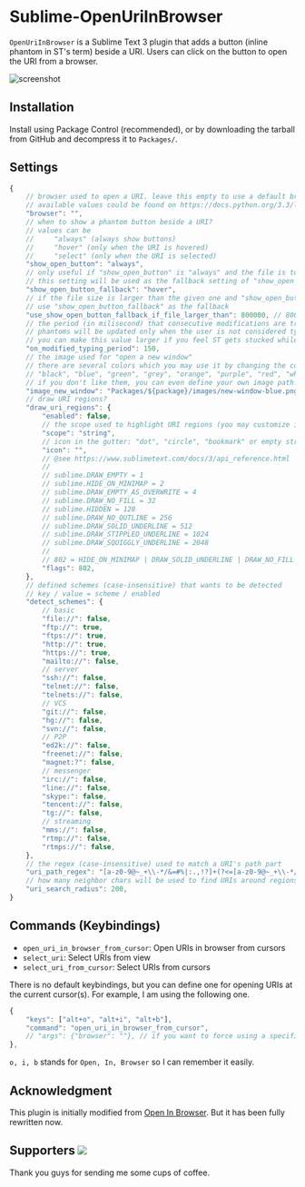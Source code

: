 # Sublime-OpenUriInBrowser

`OpenUriInBrowser` is a Sublime Text 3 plugin that adds a button (inline phantom in ST's term)
beside a URI. Users can click on the button to open the URI from a browser.

![screenshot](https://raw.githubusercontent.com/jfcherng/Sublime-OpenUriInBrowser/master/screenshot.png)


## Installation

Install using Package Control (recommended), 
or by downloading the tarball from GitHub and decompress it to `Packages/`.


## Settings

```javascript
{
    // browser used to open a URI. leave this empty to use a default browser.
    // available values could be found on https://docs.python.org/3.3/library/webbrowser.html#webbrowser.get
    "browser": "",
    // when to show a phantom button beside a URI?
    // values can be
    //     "always" (always show buttons)
    //     "hover" (only when the URI is hovered)
    //     "select" (only when the URI is selected)
    "show_open_button": "always",
    // only useful if "show_open_button" is "always" and the file is too large
    // this setting will be used as the fallback setting of "show_open_button"
    "show_open_button_fallback": "hover",
    // if the file size is larger than the given one and "show_open_button" is "always"
    // use "show_open_button_fallback" as the fallback
    "use_show_open_button_fallback_if_file_larger_than": 800000, // 800K
    // the period (in milisecond) that consecutive modifications are treated as typing
    // phantoms will be updated only when the user is not considered typing
    // you can make this value larger if you feel ST gets stucked while typing
    "on_modified_typing_period": 150,
    // the image used for "open a new window"
    // there are several colors which you may use it by changing the color in the filename
    // "black", "blue", "green", "grey", "orange", "purple", "red", "white", "yellow"
    // if you don't like them, you can even define your own image path.
    "image_new_window": "Packages/${package}/images/new-window-blue.png",
    // draw URI regions?
    "draw_uri_regions": {
        "enabled": false,
        // the scope used to highlight URI regions (you may customize it with your theme)
        "scope": "string",
        // icon in the gutter: "dot", "circle", "bookmark" or empty string for nothing
        "icon": "",
        // @see https://www.sublimetext.com/docs/3/api_reference.html
        //
        // sublime.DRAW_EMPTY = 1
        // sublime.HIDE_ON_MINIMAP = 2
        // sublime.DRAW_EMPTY_AS_OVERWRITE = 4
        // sublime.DRAW_NO_FILL = 32
        // sublime.HIDDEN = 128
        // sublime.DRAW_NO_OUTLINE = 256
        // sublime.DRAW_SOLID_UNDERLINE = 512
        // sublime.DRAW_STIPPLED_UNDERLINE = 1024
        // sublime.DRAW_SQUIGGLY_UNDERLINE = 2048
        //
        // 802 = HIDE_ON_MINIMAP | DRAW_SOLID_UNDERLINE | DRAW_NO_FILL | DRAW_NO_OUTLINE
        "flags": 802,
    },
    // defined schemes (case-insensitive) that wants to be detected
    // key / value = scheme / enabled
    "detect_schemes": {
        // basic
        "file://": false,
        "ftp://": true,
        "ftps://": true,
        "http://": true,
        "https://": true,
        "mailto://": false,
        // server
        "ssh://": false,
        "telnet://": false,
        "telnets://": false,
        // VCS
        "git://": false,
        "hg://": false,
        "svn://": false,
        // P2P
        "ed2k://": false,
        "freenet://": false,
        "magnet:?": false,
        // messenger
        "irc://": false,
        "line://": false,
        "skype:": false,
        "tencent://": false,
        "tg://": false,
        // streaming
        "mms://": false,
        "rtmp://": false,
        "rtmps://": false,
    },
    // the regex (case-insensitive) used to match a URI's path part
    "uri_path_regex": "[a-z0-9@~_+\\-*/&=#%|:.,!?]+(?<=[a-z0-9@~_+\\-*/&=#%|])",
    // how many neighbor chars will be used to find URIs around regions
    "uri_search_radius": 200,
}
```


## Commands (Keybindings)

- `open_uri_in_browser_from_cursor`: Open URIs in browser from cursors
- `select_uri`: Select URIs from view
- `select_uri_from_cursor`: Select URIs from cursors

There is no default keybindings, but you can define one for opening URIs at
the current cursor(s). For example, I am using the following one.

```javascript
{ 
    "keys": ["alt+o", "alt+i", "alt+b"],
    "command": "open_uri_in_browser_from_cursor",
    // "args": {"browser": ""}, // if you want to force using a specific browser
},
```

`o, i, b` stands for `Open, In, Browser` so I can remember it easily.


## Acknowledgment

This plugin is initially modified from [Open In Browser](https://packagecontrol.io/packages/Open%20In%20Browser).
But it has been fully rewritten now.


Supporters <a href="https://www.paypal.com/cgi-bin/webscr?cmd=_s-xclick&hosted_button_id=ATXYY9Y78EQ3Y" target="_blank"><img src="https://www.paypalobjects.com/en_US/i/btn/btn_donate_LG.gif" /></a>
----------

Thank you guys for sending me some cups of coffee.
